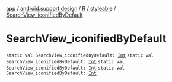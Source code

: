 [app](../../../index.md) / [android.support.design](../../index.md) / [R](../index.md) / [styleable](index.md) / [SearchView_iconifiedByDefault](.)

# SearchView_iconifiedByDefault

`static val SearchView_iconifiedByDefault: `[`Int`](https://kotlinlang.org/api/latest/jvm/stdlib/kotlin/-int/index.html)
`static val SearchView_iconifiedByDefault: `[`Int`](https://kotlinlang.org/api/latest/jvm/stdlib/kotlin/-int/index.html)
`static val SearchView_iconifiedByDefault: `[`Int`](https://kotlinlang.org/api/latest/jvm/stdlib/kotlin/-int/index.html)
`static val SearchView_iconifiedByDefault: `[`Int`](https://kotlinlang.org/api/latest/jvm/stdlib/kotlin/-int/index.html)